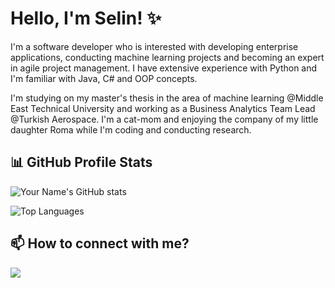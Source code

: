 # Hello, I'm Selin! ✨

I'm a software developer who is interested with developing enterprise applications, conducting machine learning projects and becoming an expert in agile project management. 
I have extensive experience with Python and I'm familiar with Java, C# and OOP concepts. 

I'm studying on my master's thesis in the area of machine learning @Middle East Technical University and working as a Business Analytics Team Lead @Turkish Aerospace. 
I'm a cat-mom and enjoying the company of my little daughter Roma while I'm coding and conducting research. 

## 📊 GitHub Profile Stats

![Your Name's GitHub stats](https://github-readme-stats.vercel.app/api?username=isdeniz&show_icons=true&theme=blueberry)

![Top Languages](https://github-readme-stats.vercel.app/api/top-langs/?username=isdeniz&layout=compact&theme=blueberry)

## 📫 How to connect with me?

<p align="left">
  <a href="https://www.linkedin.com/in/isdeniz/"><img src="https://img.shields.io/badge/-LinkedIn-0077B5?style=flat&logo=LinkedIn&logoColor=white"/></a>
</p>
